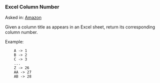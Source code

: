 ### Excel Column Number

Asked in: [Amazon](#)

Given a column title as appears in an Excel sheet, return its corresponding column number.

Example:
```
    A -> 1
    B -> 2
    C -> 3
    ...
    Z -> 26
    AA -> 27
    AB -> 28
```